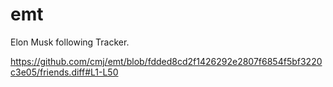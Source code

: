 # emt
Elon Musk following Tracker.

https://github.com/cmj/emt/blob/fdded8cd2f1426292e2807f6854f5bf3220c3e05/friends.diff#L1-L50
